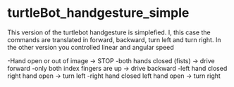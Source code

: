 # turtleBot_handgesture_simple
This version of the turtlebot handgesture is simplefied. I, this case the commands are translated in forward, backward, turn left and turn right. In the other version you controlled linear and angular speed

-Hand open or out of image -> STOP
-both hands closed (fists) -> drive forward
-only both index fingers are up -> drive backward
-left hand closed right hand open -> turn left
-right hand closed left hand open -> turn right
